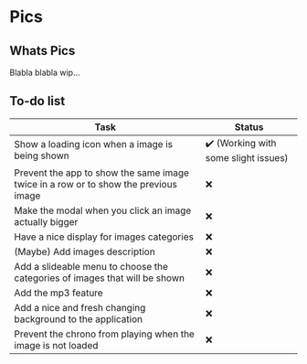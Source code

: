 # Pics

## Whats Pics

Blabla blabla wip...

## To-do list

Task | Status
---  | ---   |
Show a loading icon when a image is being shown | :heavy_check_mark: (Working with some slight issues)
Prevent the app to show the same image twice in a row or to show the previous image | :x:
Make the modal when you click an image actually bigger | :x:
Have a nice display for images categories | :x:
(Maybe) Add images description | :x:
Add a slideable menu to choose the categories of images that will be shown | :x:
Add the mp3 feature | :x:
Add a nice and fresh changing background to the application | :x:
Prevent the chrono from playing when the image is not loaded | :x:
